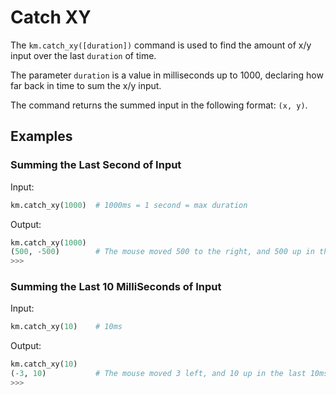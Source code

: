 # Catch XY

The `km.catch_xy([duration])` command is used to find the amount of x/y input over the last `duration` of time.

The parameter `duration` is a value in milliseconds up to 1000, declaring how far back in time to sum the x/y input.

The command returns the summed input in the following format: `(x, y)`.

## Examples

### Summing the Last Second of Input

Input:
```python
km.catch_xy(1000)  # 1000ms = 1 second = max duration
```

Output:
```python
km.catch_xy(1000)
(500, -500)        # The mouse moved 500 to the right, and 500 up in the last second.
>>>
```

### Summing the Last 10 MilliSeconds of Input

Input:
```python
km.catch_xy(10)    # 10ms
```

Output:
```python
km.catch_xy(10)
(-3, 10)           # The mouse moved 3 left, and 10 up in the last 10ms.
>>>
```
